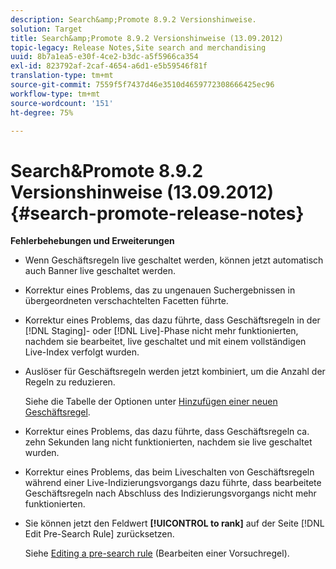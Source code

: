 ```yaml
---
description: Search&amp;Promote 8.9.2 Versionshinweise.
solution: Target
title: Search&amp;Promote 8.9.2 Versionshinweise (13.09.2012)
topic-legacy: Release Notes,Site search and merchandising
uuid: 8b7a1ea5-e30f-4ce2-b3dc-a5f5966ca354
exl-id: 823792af-2caf-4654-a6d1-e5b59546f81f
translation-type: tm+mt
source-git-commit: 7559f5f7437d46e3510d4659772308666425ec96
workflow-type: tm+mt
source-wordcount: '151'
ht-degree: 75%

---
```


# Search&amp;Promote 8.9.2 Versionshinweise (13.09.2012){#search-promote-release-notes}

**Fehlerbehebungen und Erweiterungen**

* Wenn Geschäftsregeln live geschaltet werden, können jetzt automatisch auch Banner live geschaltet werden.
* Korrektur eines Problems, das zu ungenauen Suchergebnissen in übergeordneten verschachtelten Facetten führte.
* Korrektur eines Problems, das dazu führte, dass Geschäftsregeln in der [!DNL Staging]- oder [!DNL Live]-Phase nicht mehr funktionierten, nachdem sie bearbeitet, live geschaltet und mit einem vollständigen Live-Index verfolgt wurden.

* Auslöser für Geschäftsregeln werden jetzt kombiniert, um die Anzahl der Regeln zu reduzieren.

   Siehe die Tabelle der Optionen unter [Hinzufügen einer neuen Geschäftsregel](../c-about-rules-menu/c-about-business-rules.md#task_BD3B31ED48BB4B1B8F1DCD3BFA2528E7).
* Korrektur eines Problems, das dazu führte, dass Geschäftsregeln ca. zehn Sekunden lang nicht funktionierten, nachdem sie live geschaltet wurden.
* Korrektur eines Problems, das beim Liveschalten von Geschäftsregeln während einer Live-Indizierungsvorgangs dazu führte, dass bearbeitete Geschäftsregeln nach Abschluss des Indizierungsvorgangs nicht mehr funktionierten.
* Sie können jetzt den Feldwert **[!UICONTROL to rank]** auf der Seite [!DNL Edit Pre-Search Rule] zurücksetzen.

   Siehe [Editing a pre-search rule](../c-about-rules-menu/c-about-pre-search-rules.md#task_25F77050C5DA42B29DFD1C9718FB8C64) (Bearbeiten einer Vorsuchregel).
